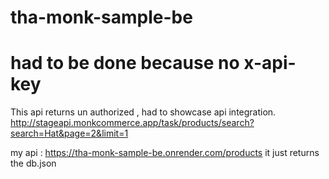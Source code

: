 # tha-monk-sample-be
# had to be done because no x-api-key
This api returns un authorized , had to showcase api integration. 
http://stageapi.monkcommerce.app/task/products/search?search=Hat&page=2&limit=1

my api : https://tha-monk-sample-be.onrender.com/products
it just returns the db.json
